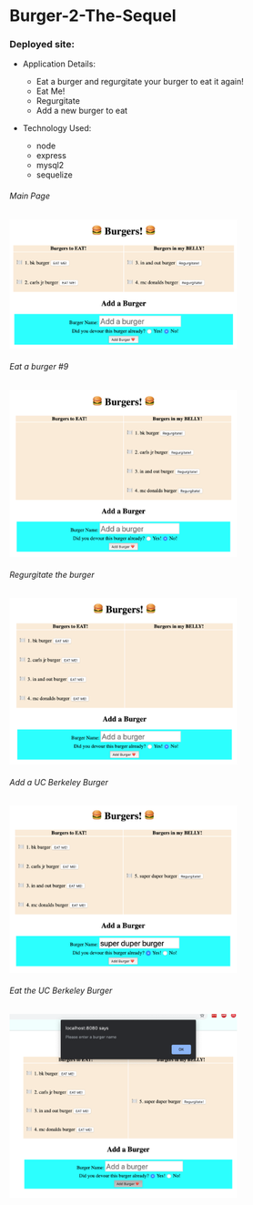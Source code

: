 # Burger-2-The-Sequel

### Deployed site: 

* Application Details: 
    - Eat a burger and regurgitate your burger to eat it again!
    - Eat Me!
    - Regurgitate
    - Add a new burger to eat

* Technology Used: 
    - node
    - express 
    - mysql2
    - sequelize

###### Main Page
<img src="./images/1.png" width="400">

###### Eat a burger #9
<img src="./images/2.png" width="400">

###### Regurgitate the burger
<img src="./images/3.png" width="400">

###### Add a UC Berkeley Burger
<img src="./images/4.png" width="400">

###### Eat the UC Berkeley Burger
<img src="./images/5.png" width="400">